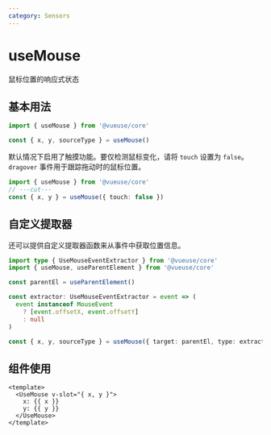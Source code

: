 ```yaml
---
category: Sensors
---
```


# useMouse

鼠标位置的响应式状态

## 基本用法

```ts twoslash
import { useMouse } from '@vueuse/core'

const { x, y, sourceType } = useMouse()
```

默认情况下启用了触摸功能。要仅检测鼠标变化，请将 `touch` 设置为 `false`。
`dragover` 事件用于跟踪拖动时的鼠标位置。

```ts twoslash
import { useMouse } from '@vueuse/core'
// ---cut---
const { x, y } = useMouse({ touch: false })
```

## 自定义提取器

还可以提供自定义提取器函数来从事件中获取位置信息。

```ts twoslash
import type { UseMouseEventExtractor } from '@vueuse/core'
import { useMouse, useParentElement } from '@vueuse/core'

const parentEl = useParentElement()

const extractor: UseMouseEventExtractor = event => (
  event instanceof MouseEvent
    ? [event.offsetX, event.offsetY]
    : null
)

const { x, y, sourceType } = useMouse({ target: parentEl, type: extractor })
```

## 组件使用

```vue
<template>
  <UseMouse v-slot="{ x, y }">
    x: {{ x }}
    y: {{ y }}
  </UseMouse>
</template>
```
